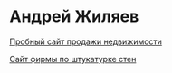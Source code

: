 # Андрей Жиляев

[Пробный сайт продажи недвижимости](https://AnZh5666.github.io/test_project/ "Пробный сайт продажи недвижимости")

[Сайт фирмы по штукатурке стен](https://anzh5666.github.io/gipsolit.ru/ "Сайт фирмы штукатурка стен")

